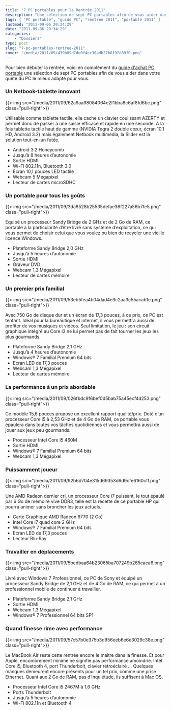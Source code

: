 ```yaml
---
title: "7 PC portables pour la Rentrée 2011"
description: "Une sélection de sept PC portables afin de vous aider dans votre quête du PC le mieux adapté pour vous en cette rentrée 2011."
tags: [ "PC portable", "guide PC", "rentree 2011", "portable 2011" ]
lastmod: "2011-09-06 20:34:29"
date: "2011-09-06 20:34:29"
categories:
    - "Dossiers"
type: post
slug: "7-pc-portables-rentree-2011"
cover: "/media/2011/09/439b89d7de0f4ec36adb27b8f92d89f0.png"
---
```


Pour bien débuter la rentrée, voici en complément du [guide d'achat PC portable](http://tuto-wibb.krafft.ovh/2011/08/guide-achat-pc-portable-2011/) une sélection de sept PC portables afin de vous aider dans votre quête du PC le mieux adapté pour vous.

### Un Netbook-tablette innovant

{{< img src="/media/2011/09/62a9aa98084064e2f1bba8c6af8fd6bc.png" class="pull-right">}}

Utilisable comme tablette tactile, elle cache un clavier coulissant AZERTY et permet donc de passer à une saisie efficace et rapide en une seconde. A la fois tablette tactile haut de gamme (NVIDIA Tegra 2 double cœur, écran 10.1 HD, Android 3.2) mais également Netbook multimédia, la Slider est la solution tout-en-un futée. 

- Android 3.2 Honeycomb
- Jusqu’à 8 heures d’autonomie
- Sortie HDMI
- Wi-Fi 802.11n, Bluetooth 3.0
- Ecran 10,1 pouces LED tactile
- Webcam 5 Mégapixel
- Lecteur de cartes microSDHC


### Un portable pour tous les goûts

{{< img src="/media/2011/09/3da8528b25535defae36f227a56b7fe5.png" class="pull-right">}}

Equipé un processeur Sandy Bridge de 2 GHz et de 2 Go de RAM, ce portable à la particularité d’être livré sans système d’exploitation, ce qui vous permet de choisir celui que vous voulez ou bien de recycler une vieille licence Windows.

- Plateforme Sandy Bridge 2,0 GHz
- Jusqu’à 5 heures d’autonomie
- Sortie HDMI
- Graveur DVD
- Webcam 1,3 Mégapixel
- Lecteur de cartes mémoire

### Un premier prix familial

{{< img src="/media/2011/09/53eb5fea4b04dad4e3c2aa3c55acab1e.png" class="pull-right">}}

Avec 750 Go de disque dur et un écran de 17,3 pouces, à ce prix, ce PC est tentant. Idéal pour la bureautique et internet, il vous permettra aussi de profiter de vos musiques et vidéos. Seul limitation, le jeu : son circuit graphique intégré au Core i3 ne lui permet pas de fait tourner les jeux les plus gourmands.

- Plateforme Sandy Bridge 2,1 GHz
- Jusqu’à 4 heures d’autonomie
- Windows® 7 Familial Premium 64 bits
- Ecran LED de 17,3 pouces
- Webcam 1,3 Mégapixel
- Lecteur de cartes mémoire

### La performance à un prix abordable

{{< img src="/media/2011/09/026fbdc9f6bef0d5bab75a45ecf4d253.png" class="pull-right">}}

Ce modèle 15,6 pouces propose un excellent rapport qualité/prix. Doté d’un processeur Core i5 à 2,53 GHz et de 4 Go de RAM, ce portable  vous épaulera dans toutes vos tâches quotidiennes et vous permettra aussi de jouer aux jeux peu gourmands.

- Processeur Intel Core i5 460M
- Sortie HDMI
- Windows® 7 Familial Premium 64 bits
- Webcam 1,3 Mégapixel


### Puissamment joueur

{{< img src="/media/2011/09/92b6d704e315d69353d6d9cfe6160cff.png" class="pull-right">}}

Une AMD Radeon dernier cri, un processeur Core i7 puissant, le tout épaulé par 6 Go de mémoire vive DDR3, telle est la recette de ce portable HP qui pourra animer sans broncher les jeux actuels.

- Carte Graphique AMD Radeon 6770 (2 Go)
- Intel Core i7 quad core 2 GHz
- Windows® 7 Familial Premium 64 bits
- Ecran LED de 17,3 pouces
- Lecteur Blu-Ray

### Travailler en déplacements

{{< img src="/media/2011/09/5bedbaa64b23065ba707249b265caca6.png" class="pull-right">}}

Livré avec Windows 7 Professionnel, ce PC de Sony et équipé un processeur Sandy Bridge de 2,1 GHz et de 4 Go de RAM, ce qui permet à un professionnel mobile de continuer à travailler.

- Plateforme Sandy Bridge 2,1 GHz
- Sortie HDMI
- Webcam 1,3 Mégapixel
- Windows® 7 Professionnel 64 bits SP1

### Quand finesse rime avec performance

{{< img src="/media/2011/09/57c57b0e375b3d956eeb6e6e3029c38e.png" class="pull-right">}}

Le MacBook Air reste cette rentrée encore le maitre dans la finesse. Et pour Apple, encombrement minime ne signifie pas performance amoindrie. Intel Core i5, Bluetooth 4, port Thunderbolt, clavier rétroéclairé … Quelques manques demeurent encore présents pour un tel prix, comme une prise Ethernet. Quant aux 2 Go de RAM, pas d’inquiétude, ils suffisent à Mac OS.

- Processeur Intel Core i5 2467M à 1,6 GHz
- Ports Thunderbolt
- Jusqu’à 5 heures d’autonomie
- Wi-Fi 802.11n et Bluetooth 4
